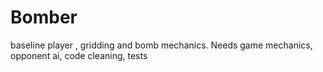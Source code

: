 # Bomber
baseline player , gridding and bomb mechanics.
Needs game mechanics, opponent ai, code cleaning, tests
